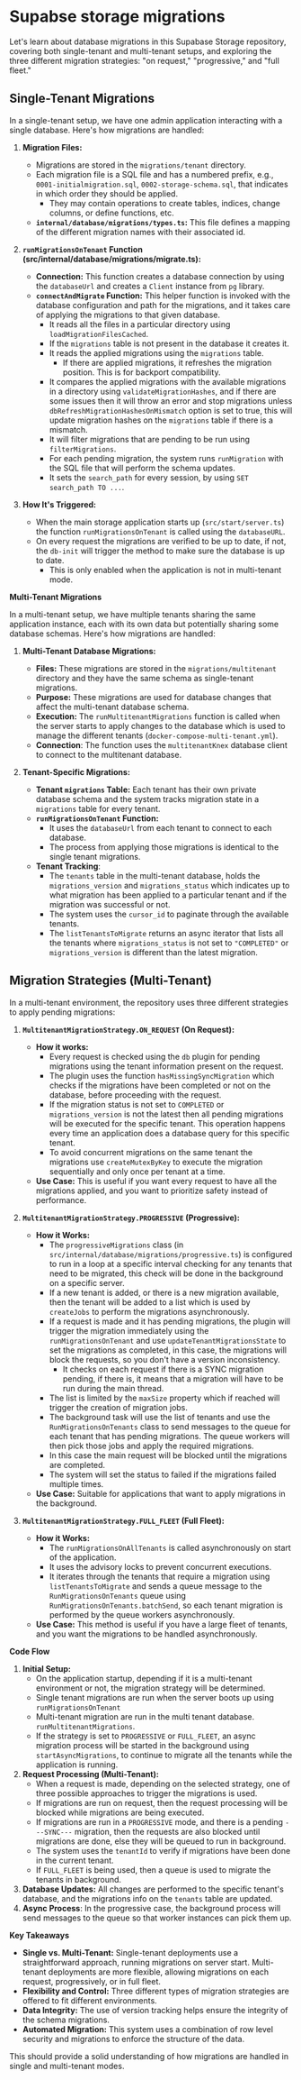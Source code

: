 # Supabse storage migrations

Let's learn about database migrations in this Supabase Storage repository, covering both single-tenant and multi-tenant setups, and exploring the three different migration strategies: "on request," "progressive," and "full fleet."

## **Single-Tenant Migrations**

In a single-tenant setup, we have one admin application interacting with a single database. Here's how migrations are handled:

1.  **Migration Files:**

    -   Migrations are stored in the `migrations/tenant` directory.
    -   Each migration file is a SQL file and has a numbered prefix, e.g., `0001-initialmigration.sql`, `0002-storage-schema.sql`, that indicates in which order they should be applied.
        -   They may contain operations to create tables, indices, change columns, or define functions, etc.
    -   **`internal/database/migrations/types.ts`:** This file defines a mapping of the different migration names with their associated id.

2.  **`runMigrationsOnTenant` Function (src/internal/database/migrations/migrate.ts):**

    -   **Connection:** This function creates a database connection by using the `databaseUrl` and creates a `Client` instance from `pg` library.
    -   **`connectAndMigrate` Function:** This helper function is invoked with the database configuration and path for the migrations, and it takes care of applying the migrations to that given database.
        -   It reads all the files in a particular directory using `loadMigrationFilesCached`.
        -   If the `migrations` table is not present in the database it creates it.
        -   It reads the applied migrations using the `migrations` table.
            -   If there are applied migrations, it refreshes the migration position. This is for backport compatibility.
        -   It compares the applied migrations with the available migrations in a directory using `validateMigrationHashes`, and if there are some issues then it will throw an error and stop migrations unless `dbRefreshMigrationHashesOnMismatch` option is set to true, this will update migration hashes on the `migrations` table if there is a mismatch.
        -   It will filter migrations that are pending to be run using `filterMigrations`.
        -   For each pending migration, the system runs `runMigration` with the SQL file that will perform the schema updates.
        -   It sets the `search_path` for every session, by using `SET search_path TO ...`.

3.  **How It's Triggered:**

    -   When the main storage application starts up (`src/start/server.ts`) the function `runMigrationsOnTenant` is called using the `databaseURL`.
    -   On every request the migrations are verified to be up to date, if not, the `db-init` will trigger the method to make sure the database is up to date.
        -   This is only enabled when the application is not in multi-tenant mode.

**Multi-Tenant Migrations**

In a multi-tenant setup, we have multiple tenants sharing the same application instance, each with its own data but potentially sharing some database schemas. Here's how migrations are handled:

1.  **Multi-Tenant Database Migrations:**

    -   **Files:**  These migrations are stored in the `migrations/multitenant` directory and they have the same schema as single-tenant migrations.
    -   **Purpose:** These migrations are used for database changes that affect the multi-tenant database schema.
    -   **Execution:** The `runMultitenantMigrations` function is called when the server starts to apply changes to the database which is used to manage the different tenants (`docker-compose-multi-tenant.yml`).
    -   **Connection**: The function uses the `multitenantKnex` database client to connect to the multitenant database.

2.  **Tenant-Specific Migrations:**
    -   **Tenant `migrations` Table:** Each tenant has their own private database schema and the system tracks migration state in a `migrations` table for every tenant.
    -   **`runMigrationsOnTenant` Function:**
        -   It uses the `databaseUrl` from each tenant to connect to each database.
        -   The process from applying those migrations is identical to the single tenant migrations.
    -   **Tenant Tracking**:
        -   The `tenants` table in the multi-tenant database, holds the `migrations_version` and `migrations_status` which indicates up to what migration has been applied to a particular tenant and if the migration was successful or not.
        -   The system uses the `cursor_id` to paginate through the available tenants.
        -   The `listTenantsToMigrate` returns an async iterator that lists all the tenants where `migrations_status` is not set to `"COMPLETED"` or `migrations_version` is different than the latest migration.

## **Migration Strategies (Multi-Tenant)**

In a multi-tenant environment, the repository uses three different strategies to apply pending migrations:

1.  **`MultitenantMigrationStrategy.ON_REQUEST` (On Request):**

    -   **How it works:**
        -   Every request is checked using the `db` plugin for pending migrations using the tenant information present on the request.
        -   The plugin uses the function `hasMissingSyncMigration` which checks if the migrations have been completed or not on the database, before proceeding with the request.
        -   If the migration status is not set to `COMPLETED` or `migrations_version` is not the latest then all pending migrations will be executed for the specific tenant. This operation happens every time an application does a database query for this specific tenant.
        -   To avoid concurrent migrations on the same tenant the migrations use `createMutexByKey` to execute the migration sequentially and only once per tenant at a time.
    -   **Use Case:** This is useful if you want every request to have all the migrations applied, and you want to prioritize safety instead of performance.

2.  **`MultitenantMigrationStrategy.PROGRESSIVE` (Progressive):**

    -   **How it Works:**
        -   The `progressiveMigrations` class (in `src/internal/database/migrations/progressive.ts`) is configured to run in a loop at a specific interval checking for any tenants that need to be migrated, this check will be done in the background on a specific server.
        -   If a new tenant is added, or there is a new migration available, then the tenant will be added to a list which is used by `createJobs` to perform the migrations asynchronously.
        -   If a request is made and it has pending migrations, the plugin will trigger the migration immediately using the `runMigrationsOnTenant` and use `updateTenantMigrationsState` to set the migrations as completed, in this case, the migrations will block the requests, so you don't have a version inconsistency.
            -   It checks on each request if there is a SYNC migration pending, if there is, it means that a migration will have to be run during the main thread.
        -   The list is limited by the `maxSize` property which if reached will trigger the creation of migration jobs.
        -   The background task will use the list of tenants and use the `RunMigrationsOnTenants` class to send messages to the queue for each tenant that has pending migrations. The queue workers will then pick those jobs and apply the required migrations.
        -   In this case the main request will be blocked until the migrations are completed.
        -   The system will set the status to failed if the migrations failed multiple times.
    -   **Use Case:** Suitable for applications that want to apply migrations in the background.

3.  **`MultitenantMigrationStrategy.FULL_FLEET` (Full Fleet):**

    -   **How it Works:**
        -   The `runMigrationsOnAllTenants` is called asynchronously on start of the application.
        -   It uses the advisory locks to prevent concurrent executions.
        -   It iterates through the tenants that require a migration using `listTenantsToMigrate` and sends a queue message to the `RunMigrationsOnTenants` queue using `RunMigrationsOnTenants.batchSend`, so each tenant migration is performed by the queue workers asynchronously.
    -   **Use Case:** This method is useful if you have a large fleet of tenants, and you want the migrations to be handled asynchronously.

**Code Flow**

1.  **Initial Setup:**
    -   On the application startup, depending if it is a multi-tenant environment or not, the migration strategy will be determined.
    -   Single tenant migrations are run when the server boots up using `runMigrationsOnTenant`
    -   Multi-tenant migration are run in the multi tenant database. `runMultitenantMigrations`.
    -   If the strategy is set to `PROGRESSIVE` or `FULL_FLEET`, an async migration process will be started in the background using `startAsyncMigrations`, to continue to migrate all the tenants while the application is running.
2.  **Request Processing (Multi-Tenant):**
    -   When a request is made, depending on the selected strategy, one of three possible approaches to trigger the migrations is used.
    -   If migrations are run on request, then the request processing will be blocked while migrations are being executed.
    -   If migrations are run in a `PROGRESSIVE` mode, and there is a pending `---SYNC---` migration, then the requests are also blocked until migrations are done, else they will be queued to run in background.
    -   The system uses the `tenantId` to verify if migrations have been done in the current tenant.
    -   If `FULL_FLEET` is being used, then a queue is used to migrate the tenants in background.
3.  **Database Updates:** All changes are performed to the specific tenant's database, and the migrations info on the `tenants` table are updated.
4.  **Async Process**: In the progressive case, the background process will send messages to the queue so that worker instances can pick them up.

**Key Takeaways**

-   **Single vs. Multi-Tenant:**  Single-tenant deployments use a straightforward approach, running migrations on server start. Multi-tenant deployments are more flexible, allowing migrations on each request, progressively, or in full fleet.
-   **Flexibility and Control:** Three different types of migration strategies are offered to fit different environments.
-   **Data Integrity:**  The use of version tracking helps ensure the integrity of the schema migrations.
-   **Automated Migration:** This system uses a combination of row level security and migrations to enforce the structure of the data.

This should provide a solid understanding of how migrations are handled in single and multi-tenant modes.
